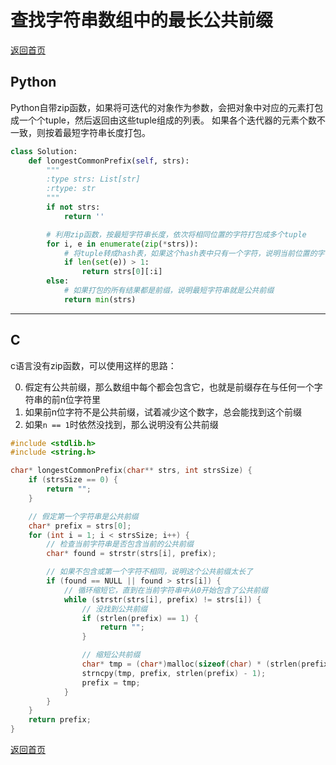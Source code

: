 # 查找字符串数组中的最长公共前缀
[返回首页](../README.md)

## Python
Python自带zip函数，如果将可迭代的对象作为参数，会把对象中对应的元素打包成一个个tuple，然后返回由这些tuple组成的列表。
如果各个迭代器的元素个数不一致，则按着最短字符串长度打包。
```python
class Solution:
    def longestCommonPrefix(self, strs):
        """
        :type strs: List[str]
        :rtype: str
        """
        if not strs:
            return ''

        # 利用zip函数，按最短字符串长度，依次将相同位置的字符打包成多个tuple
        for i, e in enumerate(zip(*strs)):
            # 将tuple转成hash表，如果这个hash表中只有一个字符，说明当前位置的字符是公共前缀，否则就说明公共前缀已结束
            if len(set(e)) > 1:
                return strs[0][:i]
        else:
            # 如果打包的所有结果都是前缀，说明最短字符串就是公共前缀
            return min(strs)
```
---

## C
c语言没有zip函数，可以使用这样的思路：

0. 假定有公共前缀，那么数组中每个都会包含它，也就是前缀存在与任何一个字符串的前n位字符里
0. 如果前n位字符不是公共前缀，试着减少这个数字，总会能找到这个前缀
0. 如果`n == 1`时依然没找到，那么说明没有公共前缀
```c
#include <stdlib.h>
#include <string.h>

char* longestCommonPrefix(char** strs, int strsSize) {
    if (strsSize == 0) {
        return "";
    }

    // 假定第一个字符串是公共前缀
    char* prefix = strs[0];
    for (int i = 1; i < strsSize; i++) {
        // 检查当前字符串是否包含当前的公共前缀
        char* found = strstr(strs[i], prefix);

        // 如果不包含或第一个字符不相同，说明这个公共前缀太长了
        if (found == NULL || found > strs[i]) {
            // 循环缩短它，直到在当前字符串中从0开始包含了公共前缀
            while (strstr(strs[i], prefix) != strs[i]) {
                // 没找到公共前缀
                if (strlen(prefix) == 1) {
                    return "";
                }

                // 缩短公共前缀
                char* tmp = (char*)malloc(sizeof(char) * (strlen(prefix) - 1));
                strncpy(tmp, prefix, strlen(prefix) - 1);
                prefix = tmp;
            }
        }
    }
    return prefix;
}
```
[返回首页](../README.md)